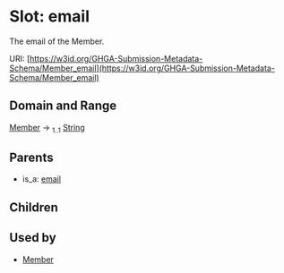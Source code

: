 
# Slot: email


The email of the Member.

URI: [https://w3id.org/GHGA-Submission-Metadata-Schema/Member_email](https://w3id.org/GHGA-Submission-Metadata-Schema/Member_email)


## Domain and Range

[Member](Member.md) &#8594;  <sub>1..1</sub> [String](types/String.md)

## Parents

 *  is_a: [email](email.md)

## Children


## Used by

 * [Member](Member.md)
